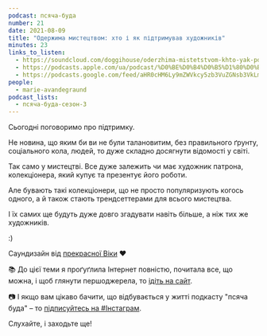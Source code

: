 ```yaml
---
podcast: псяча-буда
number: 21
date: 2021-08-09
title: "Одержима мистецтвом: хто і як підтримував художників"
minutes: 23
links_to_listen:
  - https://soundcloud.com/doggihouse/oderzhima-mistetstvom-khto-yak-pdtrimuvav-mistetstvo
  - https://podcasts.apple.com/ua/podcast/%D0%BE%D0%B4%D0%B5%D1%80%D0%B6%D0%B8%D0%BC%D0%B0-%D0%BC%D0%B8%D1%81%D1%82%D0%B5%D1%86%D1%82%D0%B2%D0%BE%D0%BC-%D1%85%D1%82%D0%BE-%D1%96-%D1%8F%D0%BA-%D0%BF%D1%96%D0%B4%D1%82%D1%80%D0%B8%D0%BC%D1%83%D0%B2%D0%B0%D0%B2-%D1%85%D1%83%D0%B4%D0%BE%D0%B6%D0%BD%D0%B8%D0%BA%D1%96%D0%B2/id1525117216?i=1000531451879
  - https://podcasts.google.com/feed/aHR0cHM6Ly9mZWVkcy5zb3VuZGNsb3VkLmNvbS91c2Vycy9zb3VuZGNsb3VkOnVzZXJzOjg1ODUxNjI2NS9zb3VuZHMucnNz/episode/dGFnOnNvdW5kY2xvdWQsMjAxMDp0cmFja3MvMTEwMjc3NjM1Mg
people:
  - marie-avandegraund
podcast_lists:
  - псяча-буда-сезон-3
---
```



Сьогодні поговоримо про підтримку.

Не новина, що яким би ви не були талановитим, без правильного ґрунту,
соціального кола, людей, то дуже складно досягнути відомості у світі.

Так само у мистецтві. Все дуже залежить чи має художник патрона, колекціонера,
який купує та презентує його роботи.

Але бувають такі колекціонери, що не просто популяризують когось одного, а й
також стають трендсеттерами для всього мистецтва.

І їх самих ще будуть дуже довго згадувати навіть більше, а ніж тих же
художників.

:)

Саундизайн від [прекрасної Віки][3] ❤️ 

📚 До цієї теми я проґуґлила Інтернет повністю, почитала все, що можна, і щоб
глянути першоджерела, то [ідіть на сайт][1].

📷 І якщо вам цікаво бачити, що відбувається у житті подкасту "псяча буда" – то
[підписуйтесь на #Інстаграм][2].

Слухайте, і заходьте ще!

[1]: https://avandegraund.com/
[2]: https://www.instagram.com/psyachabuda_host/
[3]: https://linktr.ee/lavrushka.v
